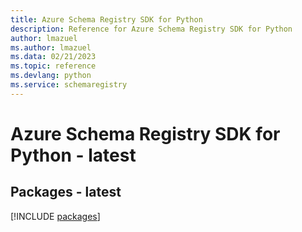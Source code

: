 ```yaml
---
title: Azure Schema Registry SDK for Python
description: Reference for Azure Schema Registry SDK for Python
author: lmazuel
ms.author: lmazuel
ms.data: 02/21/2023
ms.topic: reference
ms.devlang: python
ms.service: schemaregistry
---
```

# Azure Schema Registry SDK for Python - latest
## Packages - latest
[!INCLUDE [packages](schema-registry-index.md)]